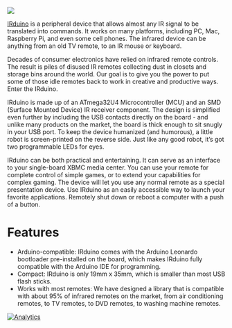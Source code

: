 [![](https://www.longan-labs.cc/media/catalog/category/Categories-17.png)](https://www.longan-labs.cc/1040001.html)

[IRduino](https://www.longan-labs.cc/1040001.html) is a peripheral device that allows almost any IR signal to be translated into commands. It works on many platforms, including PC, Mac, Raspberry Pi, and even some cell phones. The infrared device can be anything from an old TV remote, to an IR mouse or keyboard.

Decades of consumer electronics have relied on infrared remote controls. The result is piles of disused IR remotes collecting dust in closets and storage bins around the world. Our goal is to give you the power to put some of those idle remotes back to work in creative and productive ways. Enter the IRduino.

IRduino is made up of an ATmega32U4 Microcontroller (MCU) and an SMD (Surface Mounted Device) IR receiver component. The design is simplified even further by including the USB contacts directly on the board - and unlike many products on the market, the board is thick enough to sit snugly in your USB port. To keep the device humanized (and humorous), a little robot is screen-printed on the reverse side. Just like any good robot, it’s got two programmable LEDs for eyes.

IRduino can be both practical and entertaining. It can serve as an interface to your single-board XBMC media center. You can use your remote for complete control of simple games, or to extend your capabilities for complex gaming. The device will let you use any normal remote as a special presentation device. Use IRduino as an easily accessible way to launch your favorite applications. Remotely shut down or reboot a computer with a push of a button.

# Features


* Arduino-compatible: IRduino comes with the Arduino Leonardo bootloader pre-installed on the board, which makes IRduino fully compatible with the Arduino IDE for programming.
* Compact: IRduino is only 19mm x 35mm, which is smaller than most USB flash sticks.
* Works with most remotes: We have designed a library that is compatible with about 95% of infrared remotes on the market, from air conditioning remotes, to TV remotes, to DVD remotes, to washing machine remotes.


[![Analytics](https://ga-beacon.appspot.com/UA-101965714-1/IRduino)](https://github.com/igrigorik/ga-beacon)
